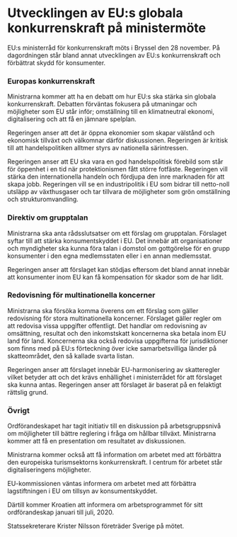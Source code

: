 # Utvecklingen av EU:s globala konkurrenskraft på ministermöte

EU:s ministerråd för konkurrenskraft möts i Bryssel den 28 november. På dagordningen står bland annat utvecklingen av EU:s konkurrenskraft och förbättrat skydd för konsumenter.

### Europas konkurrenskraft

Ministrarna kommer att ha en debatt om hur EU:s ska stärka sin globala konkurrenskraft. Debatten förväntas fokusera på utmaningar och möjligheter som EU står inför; omställning till en klimatneutral ekonomi, digitalisering och att få en jämnare spelplan.

Regeringen anser att det är öppna ekonomier som skapar välstånd och ekonomisk tillväxt och välkomnar därför diskussionen. Regeringen är kritisk till att handelspolitiken alltmer styrs av nationella särintressen.

Regeringen anser att EU ska vara en god handelspolitisk förebild som står för öppenhet i en tid när protektionismen fått större fotfäste.
Regeringen vill stärka den internationella handeln och fördjupa den inre marknaden för att skapa jobb. Regeringen vill se en industripolitik i EU som bidrar till netto-noll utsläpp av växthusgaser och tar tillvara de möjligheter som grön omställning och strukturomvandling.

### Direktiv om grupptalan

Ministrarna ska anta rådsslutsatser om ett förslag om grupptalan. Förslaget syftar till att stärka konsumentskyddet i EU. Det innebär att organisationer och myndigheter ska kunna föra talan i domstol om gottgörelse för en grupp konsumenter i den egna medlemsstaten eller i en annan medlemsstat.

Regeringen anser att förslaget kan stödjas eftersom det bland annat innebär att konsumenter inom EU kan få kompensation för skador som de har lidit.

### Redovisning för multinationella koncerner

Ministrarna ska försöka komma överens om ett förslag som gäller redovisning för stora multinationella koncerner. Förslaget gäller regler om att redovisa vissa uppgifter offentligt. Det handlar om redovisning av omsättning, resultat och den inkomstskatt koncernerna ska betala inom EU land för land. Koncernerna ska också redovisa uppgifterna för jurisdiktioner som finns med på EU:s förteckning över icke samarbetsvilliga länder på skatteområdet, den så kallade svarta listan.

Regeringen anser att förslaget innebär EU-harmonisering av skatteregler vilket betyder att och det krävs enhällighet i ministerrådet för att förslaget ska kunna antas. Regeringen anser att förslaget är baserat på en felaktigt rättslig grund.

### Övrigt

Ordförandeskapet har tagit initiativ till en diskussion på arbetsgruppsnivå om möjligheter till bättre reglering i fråga om hållbar tillväxt. Ministrarna kommer att få en presentation om resultatet av diskussionen.

Ministrarna kommer också att få information om arbetet med att förbättra den europeiska turismsektorns konkurrenskraft. I centrum för arbetet står digitaliseringens möjligheter.

EU-kommissionen väntas informera om arbetet med att förbättra lagstiftningen i EU om tillsyn av konsumentskyddet.

Därtill kommer Kroatien att informera om arbetsprogrammet för sitt ordförandeskap januari till juli, 2020.

Statssekreterare Krister Nilsson företräder Sverige på mötet.
